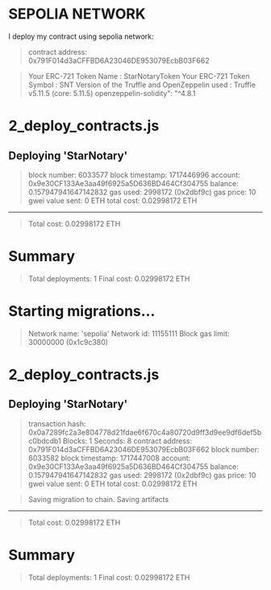 SEPOLIA NETWORK
=====================
I deploy my contract using sepolia network:

> contract address:    0x791F014d3aCFFBD6A23046DE953079EcbB03F662

> Your ERC-721 Token Name : StarNotaryToken
> Your ERC-721 Token Symbol : SNT
>Version of the Truffle and OpenZeppelin used : 
Truffle v5.11.5 (core: 5.11.5)
openzeppelin-solidity": "^4.8.1

2_deploy_contracts.js
=====================

Deploying 'StarNotary'
----------------------
> block number:        6033577
> block timestamp:     1717446996
> account:             0x9e30CF133Ae3aa49f6925a5D636BD464Cf304755
> balance:             0.157947941647142832
> gas used:            2998172 (0x2dbf9c)
> gas price:           10 gwei
> value sent:          0 ETH
> total cost:          0.02998172 ETH

   -------------------------------------
> Total cost:          0.02998172 ETH

Summary
=======
> Total deployments:   1
> Final cost:          0.02998172 ETH




Starting migrations...
======================
> Network name:    'sepolia'
> Network id:      11155111
> Block gas limit: 30000000 (0x1c9c380)


2_deploy_contracts.js
=====================

Deploying 'StarNotary'
----------------------
> transaction hash:    0x0a7289fc2a3e804778d21fdae6f670c4a80720d9ff3d9ee9df6def5bc0bdcdb1
> Blocks: 1            Seconds: 8
> contract address:    0x791F014d3aCFFBD6A23046DE953079EcbB03F662
> block number:        6033582
> block timestamp:     1717447008
> account:             0x9e30CF133Ae3aa49f6925a5D636BD464Cf304755
> balance:             0.157947941647142832
> gas used:            2998172 (0x2dbf9c)
> gas price:           10 gwei
> value sent:          0 ETH
> total cost:          0.02998172 ETH

> Saving migration to chain.
> Saving artifacts
   -------------------------------------
> Total cost:          0.02998172 ETH

Summary
=======
> Total deployments:   1
> Final cost:          0.02998172 ETH

